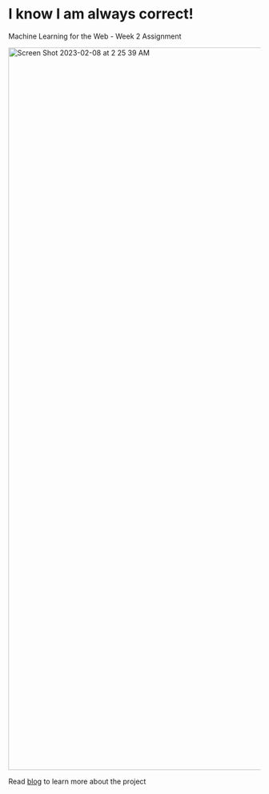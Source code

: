 # I know I am always correct!

Machine Learning for the Web - Week 2 Assignment

<img width="1440" alt="Screen Shot 2023-02-08 at 2 25 39 AM" src="https://user-images.githubusercontent.com/55421510/217462467-bc4e8340-9156-4de4-ae0a-fb0d0c333473.png">

Read [blog](https://yl5661.wordpress.com/2023/02/08/i-am-always-correct/) to learn more about the project
